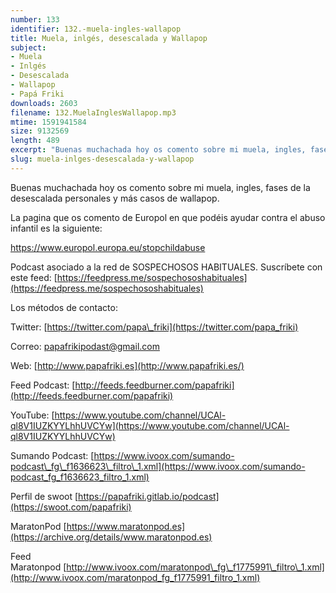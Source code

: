 ```yaml
---
number: 133
identifier: 132.-muela-ingles-wallapop
title: Muela, inlgés, desescalada y Wallapop
subject:
- Muela
- Inlgés
- Desescalada
- Wallapop
- Papá Friki
downloads: 2603
filename: 132.MuelaInglesWallapop.mp3
mtime: 1591941584
size: 9132569
length: 489
excerpt: "Buenas muchachada hoy os comento sobre mi muela, ingles, fases de la desescalada personales y más casos de wallapop.\n\nLa pagina que os comento de Europol en que podéis ayudar contra el abuso infantil es la siguiente:  \n\n[https://www.europol.europa.eu/stopchildabuse ](https://www.europol.europa.eu/stopchildabuse)  \n\nPodcast asociado a la red de SOSPECHOSOS HABITUALES. Suscríbete con este feed: [https://feedpress.me/sospechososhabituales](https://feedpress.me/sospechososhabituales)"
slug: muela-inlges-desescalada-y-wallapop
---
```

Buenas muchachada hoy os comento sobre mi muela, ingles, fases de la desescalada personales y más casos de wallapop.

La pagina que os comento de Europol en que podéis ayudar contra el abuso infantil es la siguiente:

[https://www.europol.europa.eu/stopchildabuse ](https://www.europol.europa.eu/stopchildabuse)

Podcast asociado a la red de SOSPECHOSOS HABITUALES. Suscríbete con este feed: [https://feedpress.me/sospechososhabituales](https://feedpress.me/sospechososhabituales)

Los métodos de contacto:

Twitter: [https://twitter.com/papa\_friki](https://twitter.com/papa_friki)

Correo: [papafrikipodast@gmail.com](https://archive.org/details/papafrikipodast@gmail.com)

Web: [http://www.papafriki.es](http://www.papafriki.es/)

Feed Podcast: [http://feeds.feedburner.com/papafriki](http://feeds.feedburner.com/papafriki)

YouTube: [https://www.youtube.com/channel/UCAl-ql8V1IUZKYYLhhUVCYw](https://www.youtube.com/channel/UCAl-ql8V1IUZKYYLhhUVCYw)

Sumando Podcast: [https://www.ivoox.com/sumando-podcast\_fg\_f1636623\_filtro\_1.xml](https://www.ivoox.com/sumando-podcast_fg_f1636623_filtro_1.xml)

Perfil de swoot [https://papafriki.gitlab.io/podcast](https://swoot.com/papafriki)

MaratonPod [https://www.maratonpod.es](https://archive.org/details/www.maratonpod.es)

Feed Maratonpod [http://www.ivoox.com/maratonpod\_fg\_f1775991\_filtro\_1.xml](http://www.ivoox.com/maratonpod_fg_f1775991_filtro_1.xml)